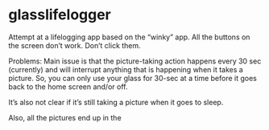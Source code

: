 glasslifelogger
===============

Attempt at a lifelogging app based on the “winky” app. All the buttons on the screen don’t work. Don’t click them.

Problems:
Main issue is that the picture-taking action happens every 30 sec (currently) and will interrupt anything that is happening when it takes a picture. So, you can only use your glass for 30-sec at a time before it goes back to the home screen and/or off.

It’s also not clear if it’s still taking a picture when it goes to sleep. 

Also, all the pictures end up in the 
